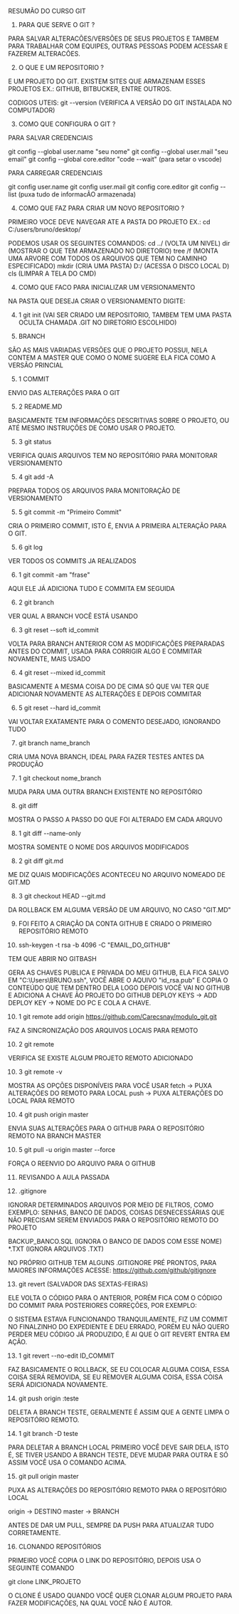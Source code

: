 RESUMÃO DO CURSO GIT

1. PARA QUE SERVE O GIT ?

PARA SALVAR ALTERACÕES/VERSÕES DE SEUS PROJETOS E TAMBEM PARA TRABALHAR COM EQUIPES, OUTRAS PESSOAS PODEM ACESSAR E FAZEREM ALTERACÕES.

2. O QUE E UM REPOSITORIO ?

E UM PROJETO DO GIT. 
EXISTEM SITES QUE ARMAZENAM ESSES PROJETOS EX.: GITHUB, BITBUCKER, ENTRE OUTROS.

CODIGOS UTEIS:
git --version (VERIFICA A VERSÃO DO GIT INSTALADA NO COMPUTADOR)

3. COMO QUE CONFIGURA O GIT ?

PARA SALVAR CREDENCIAIS

git config --global user.name "seu nome"
git config --global user.mail "seu email"
git config --global core.editor "code --wait" (para setar o vscode)

PARA CARREGAR CREDENCIAIS

git config user.name
git config user.mail
git config core.editor
git config --list (puxa tudo de informacÃO armazenada)

4. COMO QUE FAZ PARA CRIAR UM NOVO REPOSITORIO ?

PRIMEIRO VOCE DEVE NAVEGAR ATE A PASTA DO PROJETO
EX.:
cd C:/users/bruno/desktop/

PODEMOS USAR OS SEGUINTES COMANDOS:
cd ../ (VOLTA UM NIVEL)
dir (MOSTRAR O QUE TEM ARMAZENADO NO DIRETORIO)
tree /f (MONTA UMA ARVORE COM TODOS OS ARQUIVOS QUE TEM NO CAMINHO ESPECIFICADO)
mkdir (CRIA UMA PASTA)
D:/ (ACESSA O DISCO LOCAL D)
cls (LIMPAR A TELA DO CMD)

4. COMO QUE FACO PARA INICIALIZAR UM VERSIONAMENTO

NA PASTA QUE DESEJA CRIAR O VERSIONAMENTO DIGITE:

4. 1 git init (VAI SER CRIADO UM REPOSITORIO, TAMBEM TEM UMA PASTA OCULTA CHAMADA .GIT NO DIRETORIO ESCOLHIDO)

5. BRANCH

SÃO AS MAIS VARIADAS VERSÕES QUE O PROJETO POSSUI, NELA CONTEM A MASTER QUE COMO O NOME SUGERE ELA FICA COMO A VERSÃO PRINCIAL

5. 1 COMMIT

ENVIO DAS ALTERAÇÕES PARA O GIT

5. 2 README.MD

BASICAMENTE TEM INFORMAÇÕES DESCRITIVAS SOBRE O PROJETO, OU ATÉ MESMO INSTRUÇÕES DE COMO USAR O PROJETO.

5. 3 git status

VERIFICA QUAIS ARQUIVOS TEM NO REPOSITÓRIO PARA MONITORAR VERSIONAMENTO

5. 4 git add -A

PREPARA TODOS OS ARQUIVOS PARA MONITORAÇÃO DE VERSIONAMENTO

5. 5 git commit -m "Primeiro Commit" 

CRIA O PRIMEIRO COMMIT, ISTO É, ENVIA A PRIMEIRA ALTERAÇÃO PARA O GIT.

5. 6 git log

VER TODOS OS COMMITS JA REALIZADOS

6. 1 git commit -am "frase"

AQUI ELE JÁ ADICIONA TUDO E COMMITA EM SEGUIDA

6. 2 git branch

VER QUAL A BRANCH VOCÊ ESTÁ USANDO 

6. 3 git reset --soft id_commit

VOLTA PARA BRANCH ANTERIOR COM AS MODIFICAÇÕES PREPARADAS ANTES DO COMMIT, USADA PARA CORRIGIR ALGO E COMMITAR NOVAMENTE, MAIS USADO

6. 4 git reset --mixed id_commit

BASICAMENTE A MESMA COISA DO DE CIMA SÓ QUE VAI TER QUE ADICIONAR NOVAMENTE AS ALTERAÇÕES E DEPOIS COMMITAR

6. 5 git reset --hard id_commit

VAI VOLTAR EXATAMENTE PARA O COMENTO DESEJADO, IGNORANDO TUDO

7. git branch name_branch

CRIA UMA NOVA BRANCH, IDEAL PARA FAZER TESTES ANTES DA PRODUÇÃO

7. 1 git checkout nome_branch

MUDA PARA UMA OUTRA BRANCH EXISTENTE NO REPOSITÓRIO

8. git diff

MOSTRA O PASSO A PASSO DO QUE FOI ALTERADO EM CADA ARQUVO 
 
8. 1 git diff --name-only

MOSTRA SOMENTE O NOME DOS ARQUIVOS MODIFICADOS

8. 2 git diff git.md

ME DIZ QUAIS MODIFICAÇÕES ACONTECEU NO ARQUIVO NOMEADO DE GIT.MD

8. 3 git checkout HEAD --git.md

DA ROLLBACK EM ALGUMA VERSÃO DE UM ARQUIVO, NO CASO "GIT.MD"

9. FOI FEITO A CRIAÇÃO DA CONTA GITHUB E CRIADO O PRIMEIRO REPOSITÓRIO REMOTO

10. ssh-keygen -t rsa -b 4096 -C "EMAIL_DO_GITHUB" 

TEM QUE ABRIR NO GITBASH

GERA AS CHAVES PUBLICA E PRIVADA DO MEU GITHUB, ELA FICA SALVO EM "C:\Users\BRUNO\.ssh", VOCÊ ABRE O AQUIVO "id_rsa.pub" E COPIA O CONTEÚDO QUE TEM DENTRO DELA LOGO DEPOIS VOCÊ VAI NO GITHUB E ADICIONA A CHAVE ÃO PROJETO DO GITHUB DEPLOY KEYS -> ADD DEPLOY KEY -> NOME DO PC E COLA A CHAVE.

10. 1 git remote add origin https://github.com/Carecsnay/modulo_git.git

FAZ A SINCRONIZAÇÃO DOS ARQUIVOS LOCAIS PARA REMOTO

10. 2 git remote

VERIFICA SE EXISTE ALGUM PROJETO REMOTO ADICIONADO

10. 3 git remote -v

MOSTRA AS OPÇÕES DISPONÍVEIS PARA VOCÊ USAR
fetch -> PUXA ALTERAÇÕES DO REMOTO PARA LOCAL
push -> PUXA ALTERAÇÕES DO LOCAL PARA REMOTO

10. 4 git push origin master

ENVIA SUAS ALTERAÇÕES PARA O GITHUB PARA O REPOSITÓRIO REMOTO NA BRANCH MASTER

10. 5 git pull -u origin master --force

FORÇA O REENVIO DO ARQUIVO PARA O GITHUB

11. REVISANDO A AULA PASSADA

12. .gitignore

IGNORAR DETERMINADOS ARQUIVOS POR MEIO DE FILTROS, COMO EXEMPLO: SENHAS, BANCO DE DADOS, COISAS DESNECESSÁRIAS QUE NÃO PRECISAM SEREM ENVIADOS PARA O REPOSITÓRIO REMOTO DO PROJETO

BACKUP_BANCO.SQL (IGNORA O BANCO DE DADOS COM ESSE NOME)
*.TXT (IGNORA ARQUIVOS .TXT)

NO PRÓPRIO GITHUB TEM ALGUNS .GITIGNORE PRÉ PRONTOS, PARA MAIORES INFORMAÇÕES ACESSE: https://github.com/github/gitignore

13. git revert (SALVADOR DAS SEXTAS-FEIRAS)

ELE VOLTA O CÓDIGO PARA O ANTERIOR, PORÉM FICA COM O CÓDIGO DO COMMIT PARA POSTERIORES CORREÇÕES, POR EXEMPLO: 

O SISTEMA ESTAVA FUNCIONANDO TRANQUILAMENTE, FIZ UM COMMIT NO FINALZINHO DO EXPEDIENTE E DEU ERRADO, PORÉM EU NÃO QUERO PERDER MEU CÓDIGO JÁ PRODUZIDO, É AI QUE O GIT REVERT ENTRA EM AÇÃO.

13. 1 git revert --no-edit ID_COMMIT

FAZ BASICAMENTE O ROLLBACK, SE EU COLOCAR ALGUMA COISA, ESSA COISA SERÁ REMOVIDA, SE EU REMOVER ALGUMA COISA, ESSA COISA SERÁ ADICIONADA NOVAMENTE.

14. git push origin :teste

DELETA A BRANCH TESTE, GERALMENTE É ASSIM QUE A GENTE LIMPA O REPOSITÓRIO REMOTO.

14. 1 git branch -D teste

PARA DELETAR A BRANCH LOCAL PRIMEIRO VOCÊ DEVE SAIR DELA, ISTO É, SE TIVER USANDO A BRANCH TESTE, DEVE MUDAR PARA OUTRA E SÓ ASSIM VOCÊ USA O COMANDO ACIMA.

15. git pull origin master

PUXA AS ALTERAÇÕES DO REPOSITÓRIO REMOTO PARA O REPOSITÓRIO LOCAL

origin -> DESTINO
master -> BRANCH

ANTES DE DAR UM PULL, SEMPRE DA PUSH PARA ATUALIZAR TUDO CORRETAMENTE.

16. CLONANDO REPOSITÓRIOS

PRIMEIRO VOCÊ COPIA O LINK DO REPOSITÓRIO, DEPOIS USA O SEGUINTE COMANDO

git clone LINK_PROJETO

O CLONE É USADO QUANDO VOCÊ QUER CLONAR ALGUM PROJETO PARA FAZER MODIFICAÇÕES, NA QUAL VOCÊ NÃO É AUTOR.

